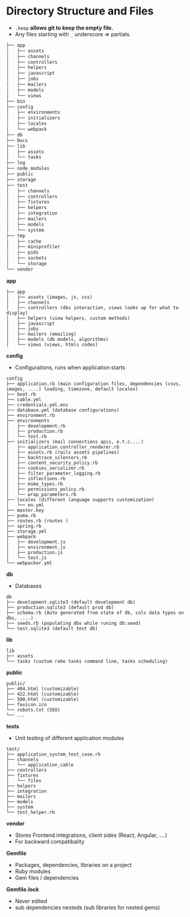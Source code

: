 # Directory Structure and Files
- ``.keep`` **allows git to keep the empty file.**
- Any files starting with `_` underscore => partials.

```bash
├── app
│   ├── assets
│   ├── channels
│   ├── controllers
│   ├── helpers
│   ├── javascript
│   ├── jobs
│   ├── mailers
│   ├── models
│   └── views
├── bin
├── config
│   ├── environments
│   ├── initializers
│   ├── locales
│   └── webpack
├── db
├── Docs
├── lib
│   ├── assets
│   └── tasks
├── log
├── node_modules
├── public
├── storage
├── test
│   ├── channels
│   ├── controllers
│   ├── fixtures
│   ├── helpers
│   ├── integration
│   ├── mailers
│   ├── models
│   └── system
├── tmp
│   ├── cache
│   ├── miniprofiler
│   ├── pids
│   ├── sockets
│   └── storage
└── vendor
```

**app**

```
├── app
│   ├── assets (images, js, css)
│   ├── channels
│   ├── controllers (dbs interaction, views looks up for what to display)
│   ├── helpers (view helpers, custom methods)
│   ├── javascript
│   ├── jobs
│   ├── mailers (emailing)
│   ├── models (db models, algorithms)
│   └── views (views, htmls codes)
```

**config**
- Configurations, runs when application starts
```
config
├── application.rb (main configuration files, dependencies (csvs, images, ....) loading, timezone, default locales)
├── boot.rb
├── cable.yml
├── credentials.yml.enc
├── database.yml (database configurations)
├── environment.rb
├── environments
│   ├── development.rb
│   ├── production.rb
│   └── test.rb
├── initializers (mail connections apis, e.t.c....)
│   ├── application_controller_renderer.rb
│   ├── assets.rb (rails assets pipelines)
│   ├── backtrace_silencers.rb
│   ├── content_security_policy.rb
│   ├── cookies_serializer.rb
│   ├── filter_parameter_logging.rb
│   ├── inflections.rb
│   ├── mime_types.rb
│   ├── permissions_policy.rb
│   └── wrap_parameters.rb
├── locales (different language supports customization)
│   └── en.yml
├── master.key
├── puma.rb
├── routes.rb (routes )
├── spring.rb
├── storage.yml
├── webpack
│   ├── development.js
│   ├── environment.js
│   ├── production.js
│   └── test.js
└── webpacker.yml
```

**db**
- Databases
```
db
├── development.sqlite3 (default development db)
├── production.sqlite3 (default prod db)
├── schema.rb (Auto generated from state of db, cols data types on dbs, ....)
├── seeds.rb (populating dbs while runing db:seed)
└── test.sqlite3 (default test db)
```

**lib**
```
lib
├── assets
└── tasks (custom rake tasks command line, tasks scheduling)
```

**public**

```
public/
├── 404.html (customizable)
├── 422.html (customizable)
├── 500.html (customizable)
├── favicon.ico
└── robots.txt (SEO)
└── ...
```

**tests**
- Unit testing of different application modules
```
test/
├── application_system_test_case.rb
├── channels
│   └── application_cable
├── controllers
├── fixtures
│   └── files
├── helpers
├── integration
├── mailers
├── models
├── system
└── test_helper.rb
```

**vendor**
- Stores Frontend integrations, client sides (React, Angular, ....)
- For backward compatibality

**Gemfile**
- Packages, dependencies, libraries on a project
- Ruby modules
- Gem files / dependencies

**Gemfile.lock**
- Never edited
- sub dependencies nesteds (sub libraries for nested gems)